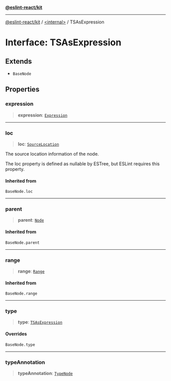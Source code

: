 [**@eslint-react/kit**](../../README.md)

***

[@eslint-react/kit](../../README.md) / [\<internal\>](../README.md) / TSAsExpression

# Interface: TSAsExpression

## Extends

- `BaseNode`

## Properties

### expression

> **expression**: [`Expression`](../type-aliases/Expression.md)

***

### loc

> **loc**: [`SourceLocation`](SourceLocation.md)

The source location information of the node.

The loc property is defined as nullable by ESTree, but ESLint requires this property.

#### Inherited from

`BaseNode.loc`

***

### parent

> **parent**: [`Node`](../type-aliases/Node.md)

#### Inherited from

`BaseNode.parent`

***

### range

> **range**: [`Range`](../type-aliases/Range.md)

#### Inherited from

`BaseNode.range`

***

### type

> **type**: [`TSAsExpression`](../README.md#tsasexpression)

#### Overrides

`BaseNode.type`

***

### typeAnnotation

> **typeAnnotation**: [`TypeNode`](../type-aliases/TypeNode.md)
